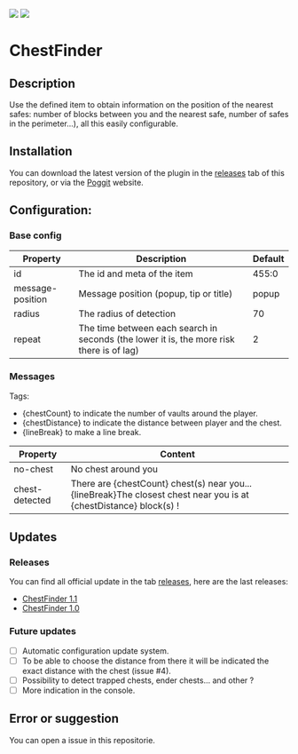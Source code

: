 [![](https://poggit.pmmp.io/shield.state/ChestFinder)](https://poggit.pmmp.io/p/ChestFinder)
[![](https://poggit.pmmp.io/shield.dl.total/ChestFinder)](https://poggit.pmmp.io/p/ChestFinder)

# ChestFinder
## Description
Use the defined item to obtain information on the position of the nearest safes: number of blocks between you and the nearest safe, number of safes in the perimeter...), all this easily configurable.

## Installation
You can download the latest version of the plugin in the [releases](https://github.com/Bluzzi/ChestFinder/releases) tab of this repository, or via the [Poggit](https://poggit.pmmp.io/p/ChestFinder/1.3) website.

## Configuration:
### Base config
| Property | Description | Default |
|---|---|---|
| id | The id and meta of the item | 455:0 | 
| message-position | Message position (popup, tip or title) | popup |
| radius | The radius of detection | 70 |
| repeat | The time between each search in seconds (the lower it is, the more risk there is of lag) | 2 |

### Messages
Tags:
- {chestCount} to indicate the number of vaults around the player.
- {chestDistance} to indicate the distance between player and the chest.
- {lineBreak} to make a line break.
 
| Property | Content |
|---|---|
| no-chest | No chest around you |
| chest-detected | There are {chestCount} chest(s) near you...{lineBreak}The closest chest near you is at {chestDistance} block(s) ! |

## Updates
### Releases
You can find all official update in the tab [releases](https://github.com/Bluzzi/ChestFinder/releases), here are the last releases:<br>
- [ChestFinder 1.1](https://github.com/Bluzzi/ChestFinder/releases/tag/1.2)
- [ChestFinder 1.0](https://github.com/Bluzzi/ChestFinder/releases/tag/1.1)
### Future updates
- [ ] Automatic configuration update system.
- [ ] To be able to choose the distance from there it will be indicated the exact distance with the chest (issue #4).
- [ ] Possibility to detect trapped chests, ender chests... and other ?
- [ ] More indication in the console.

## Error or suggestion
You can open a issue in this repositorie.